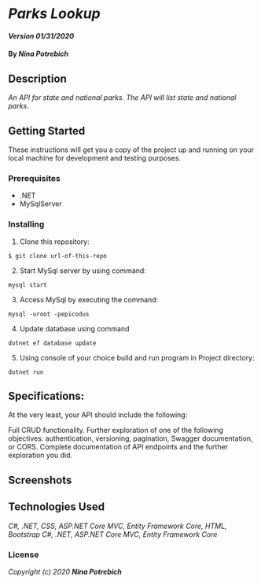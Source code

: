 # _Parks Lookup_

#### _Version 01/31/2020_

#### By _**Nina Potrebich**_

## Description

_An API for state and national parks. The API will list state and national parks._

## Getting Started

These instructions will get you a copy of the project up and running on your local machine for development and testing purposes.

### Prerequisites

* .NET
* MySqlServer

### Installing

1. Clone this repository:
```
$ git clone url-of-this-repo
```
2. Start MySql server by using command:
```
mysql start
```
3. Access MySql by executing the command:
```
mysql -uroot -pepicodus
```
4. Update database using command
```
dotnet ef database update
```
5. Using console of your choice build and run program in Project directory:
```
dotnet run
```

## Specifications:

At the very least, your API should include the following:

Full CRUD functionality.
Further exploration of one of the following objectives: authentication, versioning, pagination, Swagger documentation, or CORS.
Complete documentation of API endpoints and the further exploration you did.

## Screenshots

## Technologies Used

_C#, .NET, CSS, ASP.NET Core MVC, Entity Framework Core, HTML, Bootstrap_
_C#, .NET, ASP.NET Core MVC, Entity Framework Core_

### License

*_Copyright (c) 2020 **Nina Potrebich**_*